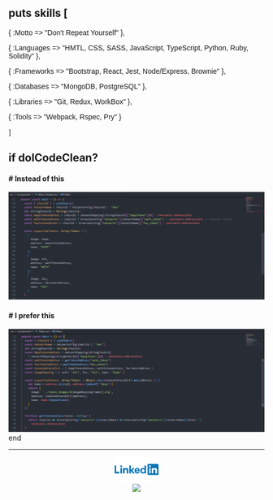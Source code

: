 
<!-- <p align="center">
<img height="180em" src="https://github-readme-stats.vercel.app/api/top-langs/?username=damdafayton&theme=dark&layout=compact" />
</p> -->

## puts skills [
<section style="font-family: Arial;">
<p>{ :Motto => "Don't Repeat Yourself" },</p>

<p>{ :Languages => "HMTL, CSS, SASS, JavaScript, TypeScript, Python, Ruby, Solidity" },</p>

<p>{ :Frameworks => "Bootstrap, React, Jest, Node/Express, Brownie" },</p>

<p>{ :Databases => "MongoDB, PostgreSQL" },</p>

<p>{ :Libraries => "Git, Redux, WorkBox" },</p>
 
<p>{ :Tools => "Webpack, Rspec, Pry" }</p>
</section>
]
<!--
**damdafayton/damdafayton** is a ✨ _special_ ✨ repository because its `README.md` (this file) appears on your GitHub profile.

Here are some ideas to get you started:
-->
<!-- - 🔭 I’m currently working on laptop
- 🌱 I’m currently learning many things
- 👯 I’m looking to collaborate on something
- 🤔 I’m looking for help with anything
- 💬 Ask me about nothing
- 📫 How to reach me: github?
- 😄 Pronouns: are important
- ⚡ Fun fact: first computer bug was literally a bug 🐛
 -->

## if doICodeClean?

#### # Instead of this
![](./code_style2.png)

#### # I prefer this
![](./code_style1.png)
end


---

<p align="center">
<!--   <a target="_blank" href="http://www.codewars.com/users/damdafayton">Codewars</a> -  -->
 <a target="_blank" href="https://linkedin.com/in/damdafayton"><img height="50px" src="./Linkedin-Logo.png"></a><br>
 <a href="https://www.codewars.com/users/damdafayton"><img src="https://www.codewars.com/users/damdafayton/badges/small"></a>
</p>
